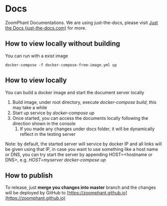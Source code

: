 # Docs
ZoomPhant Documentations. We are using just-the-docs, please visit [Just the Docs (just-the-docs.com)](https://just-the-docs.com/) for more.


## How to view locally without building

You can run with a exist image

```
docker-compose -f docker-compose-from-image.yml up
```

## How to view locally

You can build a docker image and start the document server locally

1. Build image, under root directory, execute *docker-compose build*, this may take a while
2. Start up service by *docker-compose up*
3. Once started, you can access the documents locally following the direction shown in the console
   1. If you made any changes under docs folder, it will be dynamically reflect in the testing server

Note: by default, the started server will service by docker IP and all links will be given using that IP, in case you want to use something like a host name or DNS, you can try start the server by appending HOST=\<hostname or DNS>, e.g. *HOST=myserver docker-compose up*


## How to publish

To release, just **merge you changes into master** branch and the changes will be deployed by GitHub to [https://zoomphant.github.io](https://zoomphant.github.io)
